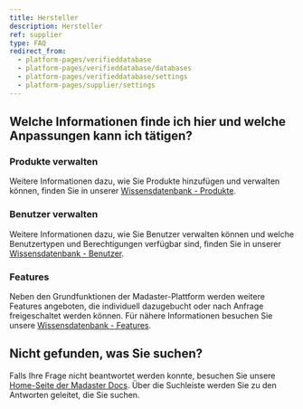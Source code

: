 ```yaml
---
title: Hersteller
description: Hersteller
ref: supplier
type: FAQ
redirect_from:
  - platform-pages/verifieddatabase
  - platform-pages/verifieddatabase/databases
  - platform-pages/verifieddatabase/settings
  - platform-pages/supplier/settings
---
```


## Welche Informationen finde ich hier und welche Anpassungen kann ich tätigen?

### Produkte verwalten
Weitere Informationen dazu, wie Sie Produkte hinzufügen und verwalten können, finden Sie in unserer <a href="/de/de/knowledge-base/databases-products.html" target="_blank">Wissensdatenbank - Produkte</a>.

### Benutzer verwalten
Weitere Informationen dazu, wie Sie Benutzer verwalten können und welche Benutzertypen und Berechtigungen verfügbar sind, finden Sie in unserer <a href="/de/de/knowledge-base/users.html" target="_blank">Wissensdatenbank - Benutzer</a>.

### Features
Neben den Grundfunktionen der Madaster-Plattform werden weitere Features angeboten, die individuell dazugebucht oder nach Anfrage freigeschaltet werden können. 
Für nähere Informationen besuchen Sie unsere <a href="/de/de/knowledge-base/features" target="_blank">Wissensdatenbank - Features</a>.

## Nicht gefunden, was Sie suchen?
Falls Ihre Frage nicht beantwortet werden konnte, besuchen Sie unsere <a href="/de/de/" target="_blank">Home-Seite der Madaster Docs</a>. Über die Suchleiste werden Sie zu den Antworten geleitet, die Sie suchen.

